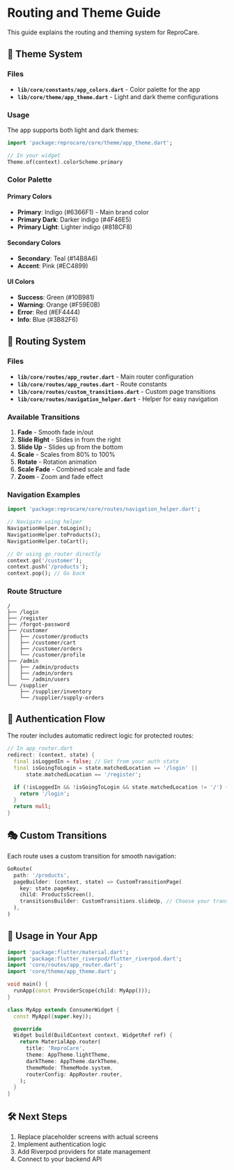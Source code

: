 # Routing and Theme Guide

This guide explains the routing and theming system for ReproCare.

## 🎨 Theme System

### Files

- **`lib/core/constants/app_colors.dart`** - Color palette for the app
- **`lib/core/theme/app_theme.dart`** - Light and dark theme configurations

### Usage

The app supports both light and dark themes:

```dart
import 'package:reprocare/core/theme/app_theme.dart';

// In your widget
Theme.of(context).colorScheme.primary
```

### Color Palette

#### Primary Colors

- **Primary**: Indigo (#6366F1) - Main brand color
- **Primary Dark**: Darker indigo (#4F46E5)
- **Primary Light**: Lighter indigo (#818CF8)

#### Secondary Colors

- **Secondary**: Teal (#14B8A6)
- **Accent**: Pink (#EC4899)

#### UI Colors

- **Success**: Green (#10B981)
- **Warning**: Orange (#F59E0B)
- **Error**: Red (#EF4444)
- **Info**: Blue (#3B82F6)

## 🚀 Routing System

### Files

- **`lib/core/routes/app_router.dart`** - Main router configuration
- **`lib/core/routes/app_routes.dart`** - Route constants
- **`lib/core/routes/custom_transitions.dart`** - Custom page transitions
- **`lib/core/routes/navigation_helper.dart`** - Helper for easy navigation

### Available Transitions

1. **Fade** - Smooth fade in/out
2. **Slide Right** - Slides in from the right
3. **Slide Up** - Slides up from the bottom
4. **Scale** - Scales from 80% to 100%
5. **Rotate** - Rotation animation
6. **Scale Fade** - Combined scale and fade
7. **Zoom** - Zoom and fade effect

### Navigation Examples

```dart
import 'package:reprocare/core/routes/navigation_helper.dart';

// Navigate using helper
NavigationHelper.toLogin();
NavigationHelper.toProducts();
NavigationHelper.toCart();

// Or using go_router directly
context.go('/customer');
context.push('/products');
context.pop(); // Go back
```

### Route Structure

```
/
├── /login
├── /register
├── /forgot-password
├── /customer
│   ├── /customer/products
│   ├── /customer/cart
│   ├── /customer/orders
│   └── /customer/profile
├── /admin
│   ├── /admin/products
│   ├── /admin/orders
│   └── /admin/users
└── /supplier
    ├── /supplier/inventory
    └── /supplier/supply-orders
```

## 🔐 Authentication Flow

The router includes automatic redirect logic for protected routes:

```dart
// In app_router.dart
redirect: (context, state) {
  final isLoggedIn = false; // Get from your auth state
  final isGoingToLogin = state.matchedLocation == '/login' ||
      state.matchedLocation == '/register';

  if (!isLoggedIn && !isGoingToLogin && state.matchedLocation != '/') {
    return '/login';
  }
  return null;
}
```

## 🎭 Custom Transitions

Each route uses a custom transition for smooth navigation:

```dart
GoRoute(
  path: '/products',
  pageBuilder: (context, state) => CustomTransitionPage(
    key: state.pageKey,
    child: ProductsScreen(),
    transitionsBuilder: CustomTransitions.slideUp, // Choose your transition
  ),
)
```

## 📱 Usage in Your App

```dart
import 'package:flutter/material.dart';
import 'package:flutter_riverpod/flutter_riverpod.dart';
import 'core/routes/app_router.dart';
import 'core/theme/app_theme.dart';

void main() {
  runApp(const ProviderScope(child: MyApp()));
}

class MyApp extends ConsumerWidget {
  const MyApp({super.key});

  @override
  Widget build(BuildContext context, WidgetRef ref) {
    return MaterialApp.router(
      title: 'ReproCare',
      theme: AppTheme.lightTheme,
      darkTheme: AppTheme.darkTheme,
      themeMode: ThemeMode.system,
      routerConfig: AppRouter.router,
    );
  }
}
```

## 🛠️ Next Steps

1. Replace placeholder screens with actual screens
2. Implement authentication logic
3. Add Riverpod providers for state management
4. Connect to your backend API
